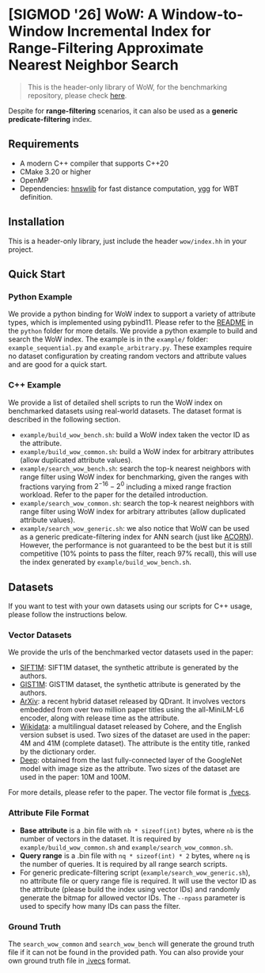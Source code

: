 # [SIGMOD '26] WoW: A Window-to-Window Incremental Index for Range-Filtering Approximate Nearest Neighbor Search

> This is the header-only library of WoW, for the benchmarking repository, please check [here](https://github.com/ziqiwww/wow_benchmark).

Despite for **range-filtering** scenarios, it can also be used as a **generic predicate-filtering** index.


## Requirements
- A modern C++ compiler that supports C++20
- CMake 3.20 or higher
- OpenMP
- Dependencies: [hnswlib](https://github.com/nmslib/hnswlib) for fast distance computation, [ygg](https://github.com/tinloaf/ygg) for WBT definition.

## Installation
This is a header-only library, just include the header `wow/index.hh` in your project.

## Quick Start
### Python Example
We provide a python binding for WoW index to support a variety of attribute types, which is implemented using pybind11. Please refer to the [README](./python/README.md) in the `python` folder for more details.
We provide a python example to build and search the WoW index. The example is in the `example/` folder: `example_sequential.py` and `example_arbitrary.py`.
These examples require no dataset configuration by creating random vectors and attribute values and are good for a quick start.
### C++ Example
We provide a list of detailed shell scripts to run the WoW index on benchmarked datasets using real-world datasets. The dataset format is described in the following section.
- `example/build_wow_bench.sh`: build a WoW index taken the vector ID as the attribute.
- `example/build_wow_common.sh`: build a WoW index for arbitrary attributes (allow duplicated attribute values).
- `example/search_wow_bench.sh`: search the top-k nearest neighbors with range filter using WoW index for benchmarking, given the ranges with fractions varying from $2^{-16}-2^0$ including a mixed range fraction workload. Refer to the paper for the detailed introduction.
- `example/search_wow_common.sh`: search the top-k nearest neighbors with range filter using WoW index for arbitrary attributes (allow duplicated attribute values).
- `example/search_wow_generic.sh`: we also notice that WoW can be used as a generic predicate-filtering index for ANN search (just like [ACORN](https://github.com/guestrin-lab/ACORN)). However, the performance is not guaranteed to be the best but it is still competitive (10% points to pass the filter, reach 97% recall), this will use the index generated by `example/build_wow_bench.sh`.

## Datasets
If you want to test with your own datasets using our scripts for C++ usage, please follow the instructions below.
### Vector Datasets
We provide the urls of the benchmarked vector datasets used in the paper:
- [SIFT1M](http://corpus-texmex.irisa.fr/): SIFT1M dataset, the synthetic attribute is generated by the authors.
- [GIST1M](http://corpus-texmex.irisa.fr/): GIST1M dataset, the synthetic attribute is generated by the authors.
- [ArXiv](https://github.com/qdrant/ann-filtering-benchmark-datasets): a recent hybrid dataset released by QDrant.
It involves vectors embedded from over two million paper titles using the all-MiniLM-L6 encoder, along with release time as the attribute.
- [Wikidata](https://huggingface.co/datasets/Cohere/wikipedia-2023-11-embed-multilingual-v3): a multilingual dataset released by Cohere, and the English version subset is used.
Two sizes of the dataset are used in the paper: 4M and 41M (complete dataset).
The attribute is the entity title, ranked by the dictionary order.
- [Deep](https://research.yandex.com/blog/benchmarks-for-billion-scale-similarity-search): obtained from the last fully-connected layer of the GoogleNet model with image size as the attribute.
Two sizes of the dataset are used in the paper: 10M and 100M.

For more details, please refer to the paper. The vector file format is [.fvecs](http://corpus-texmex.irisa.fr/).

### Attribute File Format
* **Base attribute** is a .bin file with `nb * sizeof(int)` bytes, where `nb` is the number of vectors in the dataset.
It is required by `example/build_wow_common.sh` and `example/search_wow_common.sh`.
* **Query range** is a .bin file with `nq * sizeof(int) * 2` bytes, where `nq` is the number of queries. It is required by all range search scripts.
* For generic predicate-filtering script (`example/search_wow_generic.sh`), no attribute file or query range file is required. It will use the vector ID as the attribute (please build the index using vector IDs) and randomly generate the bitmap for allowed vector IDs. The `--npass` parameter is used to specify how many IDs can pass the filter.

### Ground Truth
The `search_wow_common` and `search_wow_bench` will generate the ground truth file if it can not be found in the provided path. You can also provide your own ground truth file in [.ivecs](http://corpus-texmex.irisa.fr/) format.

